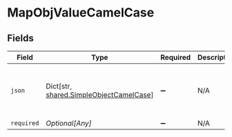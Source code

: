 # MapObjValueCamelCase


## Fields

| Field                                                                                   | Type                                                                                    | Required                                                                                | Description                                                                             | Example                                                                                 |
| --------------------------------------------------------------------------------------- | --------------------------------------------------------------------------------------- | --------------------------------------------------------------------------------------- | --------------------------------------------------------------------------------------- | --------------------------------------------------------------------------------------- |
| `json`                                                                                  | Dict[str, [shared.SimpleObjectCamelCase](../../models/shared/simpleobjectcamelcase.md)] | :heavy_minus_sign:                                                                      | N/A                                                                                     | {<br/>"mapElem1": "...",<br/>"mapElem2": "..."<br/>}                                    |
| `required`                                                                              | *Optional[Any]*                                                                         | :heavy_minus_sign:                                                                      | N/A                                                                                     |                                                                                         |